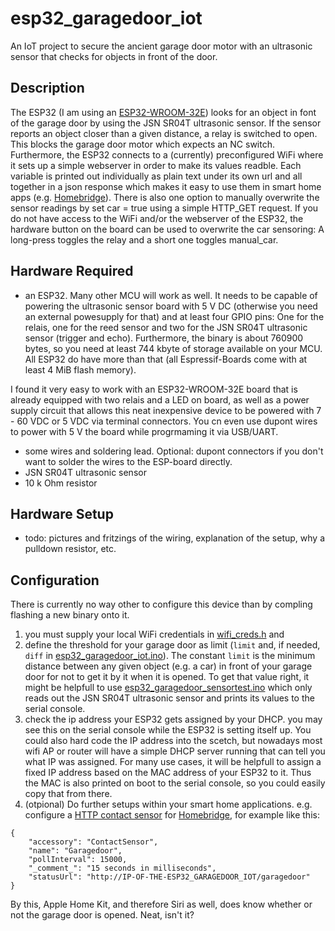 # esp32_garagedoor_iot
An IoT project to secure the ancient garage door motor with an ultrasonic sensor that checks for objects in front of the door. 
## Description
The ESP32 (I am using an [ESP32-WROOM-32E](https://www.espressif.com/sites/default/files/documentation/esp32-wroom-32_datasheet_en.pdf)) looks for an object in font of the garage door by using the JSN SR04T ultrasonic sensor.
If the sensor reports an object closer than a given distance, a relay is switched to open. This blocks the garage door motor which expects an NC switch.
Furthermore, the ESP32 connects to a (currently) preconfigured WiFi where it sets up a simple webserver in order to make its values readble. Each variable is printed out individually as plain text under its own url and all together in a json response which makes it easy to use them in smart home apps (e.g. [Homebridge](https://github.com/homebridge/homebridge/)). There is also one option to manually overwrite the sensor readings by set car = true using a simple HTTP_GET request.
If you do not have access to the WiFi and/or the webserver of the ESP32, the hardware button on the board can be used to overwrite the car sensoring: A long-press toggles the relay and a short one toggles manual_car.

## Hardware Required
- an ESP32. Many other MCU will work as well. It needs to be capable of powering the ultrasonic sensor board with 5 V DC (otherwise you need an external powesupply for that) and at least four GPIO pins: One for the relais, one for the reed sensor and two for the JSN SR04T ultrasonic sensor (trigger and echo). Furthermore, the binary is about 760900 bytes, so you need at least 744 kbyte of storage available on your MCU. All ESP32 do have more than that (all Espressif-Boards come with at least 4 MiB flash memory).

I found it very easy to work with an ESP32-WROOM-32E board that is already equipped with two relais and a LED on board, as well as a power supply circuit that allows this neat inexpensive device to be powered with 7 - 60 VDC or 5 VDC via terminal connectors. You cn even use dupont wires to power with 5 V the board while progrmaming it via USB/UART.
- some wires and soldering lead. Optional: dupont connectors if you don't want to solder the wires to the ESP-board directly.
- JSN SR04T ultrasonic sensor
- 10 k Ohm resistor
## Hardware Setup
- todo: pictures and fritzings of the wiring, explanation of the setup, why a pulldown resistor, etc.
## Configuration
There is currently no way other to configure this device than by compling flashing a new binary onto it. 
1. you must supply your local WiFi credentials in [wifi_creds.h](wifi_creds.h) and
2. define the threshold for your garage door as limit (`limit` and, if needed, `diff` in [esp32_garagedoor_iot.ino](esp32_garagedoor_iot.ino)).
   The constant `limit` is the minimum distance between any given object (e.g. a car) in front of your garage door for not to get it by it when it is opened.
   To get that value right, it might be helpfull to use [esp32_garagedoor_sensortest.ino](esp32_garagedoor_sensortest.ino) which only reads out the JSN SR04T ultrasonic sensor and prints its values to the serial console.
3. check the ip address your ESP32 gets assigned by your DHCP. you may see this on the serial console while the ESP32 is setting itself up.
   You could also hard code the IP address into the scetch, but nowadays most wifi AP or router will have a simple DHCP server running that can tell you what IP was assigned. For many use cases, it will be helpfull to assign a fixed IP address based on the MAC address of your ESP32 to it. Thus the MAC is also printed on boot to the serial console, so you could  easily copy that from there.
4. (otpional) Do further setups within your smart home applications. e.g. configure a [HTTP contact sensor](https://github.com/cyakimov/homebridge-http-contact-sensor) for  [Homebridge](https://github.com/homebridge/homebridge/), for example like this:
```
{
    "accessory": "ContactSensor",
    "name": "Garagedoor",
    "pollInterval": 15000,
    "_comment_": "15 seconds in milliseconds",
    "statusUrl": "http://IP-OF-THE-ESP32_GARAGEDOOR_IOT/garagedoor"
}
``` 
By this, Apple Home Kit, and therefore Siri as well, does know whether or not the garage door is opened. Neat, isn't it?
